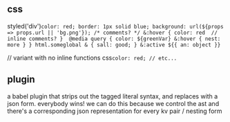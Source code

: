 css
---

styled('div')`
  color: red;
  border: 1px solid blue;
  background: url(${props => props.url || 'bg.png'});
  /* comments? */
  &:hover {
    color: red  // inline comments?
  } 
  @media query {
    color: ${greenVar}
    &:hover {
      nest: more
    }
  }
  html.someglobal & {
    sall: good;
  }
  &:active ${{
    an: object
  }}
`

// variant with no inline functions 
css`
  color: red;
  // etc...
`

plugin
---

a babel plugin that strips out the tagged literal syntax, 
and replaces with a json form. everybody wins!
we can do this because we control the ast
and there's a corresponding json representation for every kv pair / nesting form


